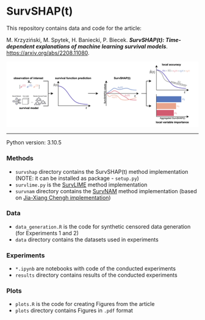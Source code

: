 # SurvSHAP(t)

This repository contains data and code for the article:

M. Krzyziński, M. Spytek, H. Baniecki, P. Biecek. ***SurvSHAP(t): Time-dependent explanations of machine learning survival models***. https://arxiv.org/abs/2208.11080.

![](diagram.png)

<hr/>

Python version: 3.10.5

### Methods 
- `survshap` directory contains the SurvSHAP(t) method implementation (NOTE: it can be installed as package - `setup.py`) 
- `survlime.py` is the [SurvLIME](https://www.sciencedirect.com/science/article/abs/pii/S0950705120304044) method implementation
- `survnam` directory contains the [SurvNAM](https://www.sciencedirect.com/science/article/abs/pii/S0893608021004949) method implementation (based on [Jia-Xiang Chengh implementation](https://github.com/jiaxiang-cheng/PyTorch-SurvNAM))

### Data
- `data_generation.R` is the code for synthetic censored data generation (for Experiments 1 and 2)
- `data` directory contains the datasets used in experiments

### Experiments
- `*.ipynb` are notebooks with code of the conducted experiments 
- `results` directory contains results of the conducted experiments

### Plots
- `plots.R` is the code for creating Figures from the article
- `plots` directory contains Figures in `.pdf` format
